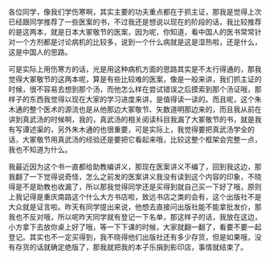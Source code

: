 各位同学，像我们学伤寒啊，其实主要的功夫重点都在于抓主证，那我是觉得上次已经跟同学推荐了一些医案的书，不过我还是想说以现在的阶段的话，我比较推荐的是这两本，就是日本大冢敬节的医案，因为呢，你知道，看中国人的医书常常针对一个方剂都是讨论病机的比较多，说到一个什么病就是这是湿热啦，还是什么，这是中国人的思路。

可是实际上用伤寒方的话，光是用这种病机方面的思路其实是不太行得通的，那我觉得大冢敬节的这两本呢，算是有些比较难的医案，像是一般来讲，我们抓主证的时候，很不容易去想到那个汤，而他怎么样在尝试错误之后摸索到那个汤证哦，那样子的东西我觉得以现在大家的学习进度来讲，是值得读一读的。而且呢，这个朱木通的整个医术的源流也是从他那边大冢敬节、矢数道明那边来的，而且我从前在讲到真武汤的时候啊，我的，真武汤的相关阅读科目我漏了大冢敬节的书，就是我有写谭述渠的，另外朱木通的也很重要，可是实际上，我觉得要把真武汤学全的话，大冢敬节用真武汤的经验还是要把它看起来哦，比较这整个框架会完整一点，我也不知道为什么。

我最近因为这个书一直都给助教编讲义，那现在医案讲义不编了，回到我这边，那我翻了一下觉得说奇怪，怎么之前发的医案讲义我没有读到这个内容的印象，不晓得是不是助教也收漏了，所以那我觉得同学还是买得到就自己买一下好了哦，原则上我记得是重庆南路这个什么大方书店啦，致远书店之类的会有，这个出版社不是大众就是证言啦。昨天有同学提出来说，他想去直接问出版社能不能拿批发价，那我也不反对哦，所以呢昨天同学就有登记一下名单，那这样子的话，我放在这边，小方拿下去放你桌上好了哦，等一下下课的时候，大家就翻一翻了，看要不要一起登记。其实也不一定买得到，我不晓得他们出版社还有多少存货，但是如果哦，没有存货的话就确定绝版了，那我就把我的本子乐捐到影印店，事情就结束了。

